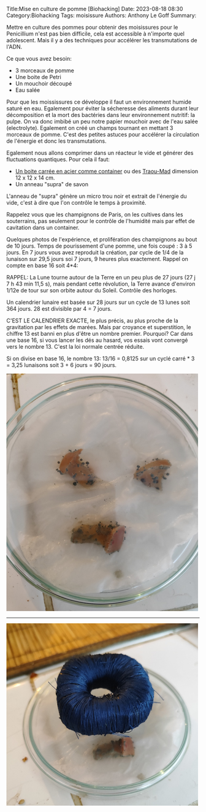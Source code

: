 Title:Mise en culture de pomme [Biohacking]
Date: 2023-08-18 08:30
Category:Biohacking
Tags: moisissure
Authors: Anthony Le Goff
Summary:

Mettre en culture des pommes pour obtenir des moisissures pour le Penicillium n'est pas bien difficile, cela est accessible à n'importe quel adolescent. Mais il y a des techniques pour accélérer les transmutations de l'ADN.

Ce que vous avez besoin:

* 3 morceaux de pomme
* Une boite de Petri
* Un mouchoir découpé
* Eau salée

Pour que les moississures ce développe il faut un environnement humide saturé en eau. Egalement pour éviter la sécheresse des aliments durant leur décomposition et la mort des bactéries dans leur environnement nutritif: la pulpe. On va donc imbibé un peu notre papier mouchoir avec de l'eau salée (electrolyte). Egalement on créé un champs tournant en mettant 3 morceaux de pomme. C'est des petites astuces pour accélérer la circulation de l'énergie et donc les transmutations.

Egalement nous allons comprimer dans un réacteur le vide et générer des fluctuations quantiques. Pour cela il faut:

* [Un boite carrée en acier comme container](https://www.amazon.fr/Blockh%C3%BCtte-Inoxydable-qualit%C3%A9-sup%C3%A9rieure-argent%C3%A9/dp/B07SR49JCG/ref=d_pd_day0_sccl_3_1/258-6891583-0590645?pd_rd_w=5PxFR&content-id=amzn1.sym.cc48ab04-3796-4439-b087-8d6b2a0f04cc&pf_rd_p=cc48ab04-3796-4439-b087-8d6b2a0f04cc&pf_rd_r=M5T9M626Q0G4FKYVDJ71&pd_rd_wg=9GpKT&pd_rd_r=6ce77646-5e51-4f27-9cbf-f1a667204c9e&pd_rd_i=B07SR49JCG&th=1) ou des [Traou-Mad](https://www.biscuiterie-loc-maria.fr/fr/traou-mad/140-coffret-fer-plumier-12-palets-de-pont-aven-3106130001171.html) dimension 12 x 12 x 14 cm.
* Un anneau "supra" de savon

L'anneau de "supra" génère un micro trou noir et extrait de l'énergie du vide, c'est à dire que l'on contrôle le temps à proximité.

Rappelez vous que les champignons de Paris, on les cultives dans les souterrains, pas seulement pour le contrôle de l'humidité mais par effet de cavitation dans un container.

Quelques photos de l'expérience, et prolifération des champignons au bout de 10 jours. Temps de pourissement d'une pomme, une fois coupé : 3 à 5 jours. En 7 jours vous avez reproduit la création, par cycle de 1/4 de la lunaison sur 29,5 jours soi 7 jours, 9 heures plus exactement. Rappel on compte en base 16 soit 4*4: 

RAPPEL: La Lune tourne autour de la Terre en un peu plus de 27 jours (27 j 7 h 43 min 11,5 s), mais pendant cette révolution, la Terre avance d'environ 1/12e de tour sur son orbite autour du Soleil. Contrôle des horloges.

Un calendrier lunaire est basée sur 28 jours sur un cycle de 13 lunes soit 364 jours. 28 est divisible par 4 = 7 jours.

C'EST LE CALENDRIER EXACTE, le plus précis, au plus proche de la gravitation par les effets de marées. Mais par croyance et superstition, le chiffre 13 est banni en plus d'être un nombre premier. Pourquoi? Car dans une base 16, si vous lancer les dés au hasard, vos essais vont convergé vers le nombre 13. C'est la loi normale centrée réduite. 

Si on divise en base 16, le nombre 13: 13/16 = 0,8125 sur un cyclé carré * 3 = 3,25 lunaisons soit 3 + 6 jours = 90 jours.

![petri1](images/petri1.jpg)

---

![petri2](images/petri2.jpg)
